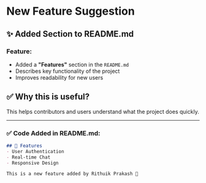 # New Feature Suggestion

## ✨ Added Section to README.md

### Feature:
- Added a **"Features"** section in the `README.md`
- Describes key functionality of the project
- Improves readability for new users

## ✅ Why this is useful?
This helps contributors and users understand what the project does quickly.

---

### ✅ Code Added in README.md:

```markdown
## 🚀 Features
- User Authentication
- Real-time Chat
- Responsive Design

This is a new feature added by Rithuik Prakash 🚀

